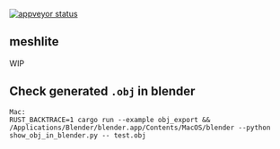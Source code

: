 [![appveyor status](https://ci.appveyor.com/api/projects/status/github/huxingyi/meshlite?branch=master&svg=true)](https://ci.appveyor.com/project/huxingyi/meshlite)

## meshlite
WIP

## Check generated `.obj` in blender
```
Mac:
RUST_BACKTRACE=1 cargo run --example obj_export && /Applications/Blender/blender.app/Contents/MacOS/blender --python show_obj_in_blender.py -- test.obj
```
